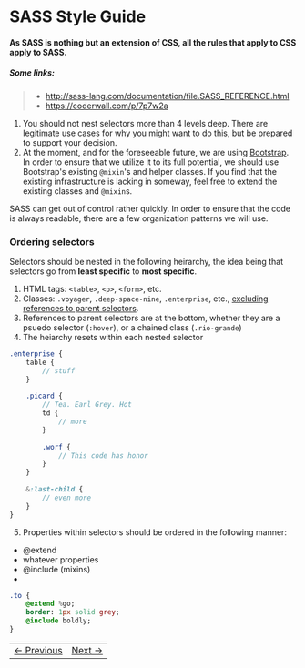 # SASS Style Guide

#### As SASS is nothing but an extension of CSS, all the rules that apply to CSS apply to SASS.

##### Some links:

> - http://sass-lang.com/documentation/file.SASS_REFERENCE.html
> - https://coderwall.com/p/7p7w2a

1. You should not nest selectors more than 4 levels deep. There are legitimate use cases for why you might want to do this, but be prepared to support your decision. 
2. At the moment, and for the foreseeable future, we are using [Bootstrap](http://getbootstrap.com/). In order to ensure that we utilize it to its full potential, we should use Bootstrap's existing `@mixin`'s and helper classes. If you find that the existing infrastructure is lacking in someway, feel free to extend the existing classes and `@mixin`s.

SASS can get out of control rather quickly. In order to ensure that the code is always readable, there are a few organization patterns we will use.

### Ordering selectors

Selectors should be nested in the following heirarchy, the idea being that selectors go from __least specific__ to __most specific__.

 1. HTML tags: `<table>`, `<p>`, `<form>`, etc.
 2. Classes: `.voyager`, `.deep-space-nine`, `.enterprise`, etc., [excluding references to parent selectors](http://sass-lang.com/documentation/file.SASS_REFERENCE.html#referencing_parent_selectors_).
 3. References to parent selectors are at the bottom, whether they are a psuedo selector (`:hover`), or a chained class (`.rio-grande`)
 4. The heiarchy resets within each nested selector

```sass
.enterprise {
    table {
        // stuff
    }
    
    .picard {
        // Tea. Earl Grey. Hot
        td {
            // more
        }
        
        .worf {
            // This code has honor
        }
    }
    
    &:last-child {
        // even more
    }
}

```

5. Properties within selectors should be ordered in the following manner:
 - @extend
 - whatever properties
 - @include (mixins)
 - 
 
```sass
.to {
    @extend %go;
    border: 1px solid grey;
    @include boldly;
}
```

<table><tr><td><a href="../Chapter-4/README.md">&larr; Previous</a></td><td><a href="../Chapter-6/README.md">Next &rarr;</a></td></tr></table>
